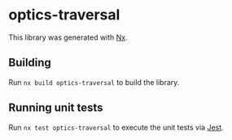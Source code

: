 # optics-traversal

This library was generated with [Nx](https://nx.dev).

## Building

Run `nx build optics-traversal` to build the library.

## Running unit tests

Run `nx test optics-traversal` to execute the unit tests via [Jest](https://jestjs.io).
